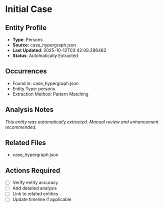 # Initial Case

## Entity Profile
- **Type**: Persons
- **Source**: case_hypergraph.json
- **Last Updated**: 2025-10-12T03:42:08.286462
- **Status**: Automatically Extracted

## Occurrences
- Found in: case_hypergraph.json
- Entity Type: persons
- Extraction Method: Pattern Matching

## Analysis Notes
*This entity was automatically extracted. Manual review and enhancement recommended.*

## Related Files
- case_hypergraph.json

## Actions Required
- [ ] Verify entity accuracy
- [ ] Add detailed analysis
- [ ] Link to related entities
- [ ] Update timeline if applicable
